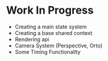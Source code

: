 # Work In Progress

* Creating a main state system
* Creating a base shared context
* Rendering api
* Camera System (Perspective, Orto)
* Some Timing Functionallty
